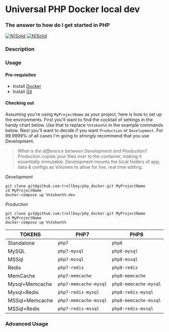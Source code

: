 # Universal PHP Docker local dev
### The answer to how do I get started in PHP


[![N|Solid](https://www.php.net//images/logos/php-power-micro.png)](https://php.net) [![N|Solid](https://www.mysql.com/common/logos/includes-mysql-88x31.png)](https://php.net)

### Description


### Usage

#### Pre-requisites
* Install [Docker](https://docs.docker.com/get-docker/)
* Install [Git](https://git-scm.com/downloads)

#### Checking out
Assuming you're using `MyProjectName` as your project, here is how to set up the environments.  First you'll want to find the cocktail of settings in the handy chart below.  Use that to replace `%%token%%` in the example commands below. Next you'll want to decide if you want `Production` or `Development`. For 99.9999% of all cases I'm going to _*strongly*_ recommend that you use Development.
> *What is the difference between Development and Production?*
> Production copies your files over to the container, making it essentially immutable. Development mounts the local folders of app, data & configs as Volumes to allow for live, real time editing. 

*Development*
```
git clone git@github.com:trollboy/php_docker.git MyProjectName
cd MyProjectName
docker-compose up %%token%%-dev
```
*Production*
```
git clone git@github.com:trollboy/php_docker.git MyProjectName
cd MyProjectName
docker-compose up %%token%%
```

| TOKENS  | PHP7  | PHP8  |
|---|---|---|
| Standalone        | `php7`                | `php8` |
| MySQL             | `php7-mysql`          | `php8-mysql` |
| MSSql             | `php7-mssql`          | `php8-mssql` |
| Redis             | `php7-redis`          | `php8-redis` |
| MemCache          | `php7-memcache`       | `php8-memcache` |
| Mysql+Memcache    | `php7-memcache-mysql` | `php8-memcache-mysql` |
| Mysql+Redis       | `php7-redis-mysql`    | `php8-redis-mysql` |
| MSSql+Memcache    | `php7-memcache-mssql` | `php8-memcache-mssql` |
| MSSql+Redis       | `php7-redis-mssql`    | `php8-redis-mssql` |

### Advanced Usage


